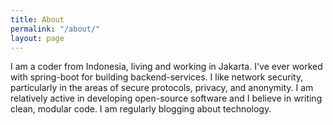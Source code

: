 ```yaml
---
title: About
permalink: "/about/"
layout: page
---
```


I am a coder from Indonesia, living and working in Jakarta.
I've ever worked with spring-boot for building backend-services.
I like network security, particularly in the areas of secure protocols, privacy, and anonymity.
I am relatively active in developing open-source software and I believe in writing clean, modular code.
I am regularly blogging about technology. 